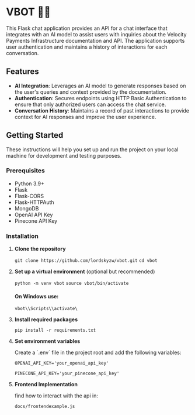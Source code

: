 # VBOT 🧟‍♂️

This Flask chat application provides an API for a chat interface that integrates with an AI model to assist users with inquiries about the Velocity Payments Infrastructure documentation and API. The application supports user authentication and maintains a history of interactions for each conversation.

## Features

- **AI Integration**: Leverages an AI model to generate responses based on the user's queries and context provided by the documentation.
- **Authentication**: Secures endpoints using HTTP Basic Authentication to ensure that only authorized users can access the chat service.
- **Conversation History**: Maintains a record of past interactions to provide context for AI responses and improve the user experience.

## Getting Started

These instructions will help you set up and run the project on your local machine for development and testing purposes.

### Prerequisites

- Python 3.9+
- Flask
- Flask-CORS
- Flask-HTTPAuth
- MongoDB
- OpenAI API Key
- Pinecone API Key

### Installation

1. **Clone the repository**

   
   `git clone https://github.com/lordskyzw/vbot.git`
   `cd vbot`
  

2. **Set up a virtual environment** (optional but recommended)

  
   `python -m venv vbot`
   `source vbot/bin/activate` 
    #### On Windows use: 
    `vbot\\Scripts\\activate\`
   

3. **Install required packages**

  
   `pip install -r requirements.txt`
  

4. **Set environment variables**

   Create a \`.env\` file in the project root and add the following variables:

  
   `OPENAI_API_KEY='your_openai_api_key'`

   `PINECONE_API_KEY='your_pinecone_api_key'`
  

5. **Frontend Implementation**

    find how to interact with the api in:

   
    `docs/frontendexample.js`
    